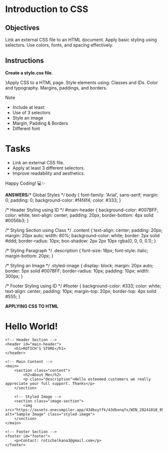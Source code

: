 # Introduction to CSS

## Objectives
Link an external CSS file to an HTML document.
Apply basic styling using selectors.
Use colors, fonts, and spacing effectively.

## Instructions

**Create a style.css file.**

}Apply CSS to a HTML page.
Style elements using:
Classes and IDs.
Color and typography.
Margins, paddings, and borders.

>[!NOTE]
>  - Include at least:
>  - Use of 3 selectors
>  - Style an image
>  - Margin, Padding & Borders
>  - Different font

# Tasks
 - Link an external CSS file.
 - Apply at least 3 different selectors.
 - Improve readability and aesthetics.

Happy Coding! 💻✨

**ANSWERS**/* Global Styles */
body {
    font-family: 'Arial', sans-serif;
    margin: 0;
    padding: 0;
    background-color: #f4f4f4;
    color: #333;
}

/* Header Styling using ID */
#main-header {
    background-color: #007BFF;
    color: white;
    text-align: center;
    padding: 20px;
    border-bottom: 4px solid #0056b3;
}

/* Styling Section using Class */
.content {
    text-align: center;
    padding: 20px;
    margin: 20px auto;
    width: 80%;
    background-color: white;
    border: 2px solid #ddd;
    border-radius: 10px;
    box-shadow: 2px 2px 10px rgba(0, 0, 0, 0.1);
}

/* Styling Paragraph */
.description {
    font-size: 18px;
    font-style: italic;
    margin-bottom: 20px;
}

/* Styling an Image */
.styled-image {
    display: block;
    margin: 20px auto;
    border: 5px solid #007BFF;
    border-radius: 10px;
    padding: 10px;
    width: 300px;
}

/* Footer Styling using ID */
#footer {
    background-color: #333;
    color: white;
    text-align: center;
    padding: 10px;
    margin-top: 20px;
    border-top: 4px solid #555;
}

**APPLYING CSS TO HTML**
<!DOCTYPE html>
<html>
  <head>
    <title>Hello, World!</title>
    <link rel="stylesheet" href="styles.css" />
  </head>
  <body>
      <h1 class="title">Hello World! </h1>
      <p id="currentTime"></p>
      <script src="script.js"></script>
  </body>
</html><!DOCTYPE html>
<html lang="en">
<head>
    <meta charset="UTF-8">
    <meta name="viewport" content="width=device-width, initial-scale=1.0">
    <title>Styled Page</title>
    <link rel="stylesheet" href="style.css"> <!-- Linking the CSS file -->
</head>
<body>
  

    <!-- Header Section -->
    <header id="main-header">
        <h1>ROTICH'S STORE</h1>
    </header>

    <!-- Main Content -->
    <main>
        <section class="content">
            <h2>About Me</h2>
            <p class="description">Hello esteemed customers we really appreciate your full support. Thanks</p>
        </section>

        <!-- Styled Image -->
        <section class="image-section">
            <img src="https://assets.onecompiler.app/43dbxytfk/43dbxnqfx/WIN_20241018_05_58_58_Pro.jpg" alt="Sample Image" class="styled-image">
        </section>
    </main>

    <!-- Footer Section -->
    <footer id="footer">
        <p>Contact: rotichelkana3@gmail.com</p>
    </footer>

</body>
</html>

